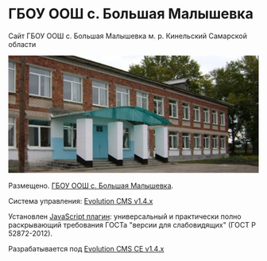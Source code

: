# ГБОУ ООШ с. Большая Малышевка

Сайт ГБОУ ООШ с. Большая Малышевка м. р. Кинельский Самарской области

![ГБОУ ООШ с. Большая Малышевкаа](src/slider.jpg "ГБОУ ООШ с. Большая Малышевка")

Размещено. [ГБОУ ООШ с. Большая Малышевка].

Система управления: [Evolution CMS v1.4.x]

Установлен [JavaScript плагин]: универсальный и практически полно раскрывающий требования ГОСТа "версии для слабовидящих" (ГОСТ Р 52872-2012).

[Evolution CMS v1.4.x]: https://github.com/evolution-cms/evolution/tree/1.4.x
[JavaScript плагин]: https://bvi.isvek.ru/
[ГОСТ Р 52872-2012]: https://bvi.isvek.ru/gost-p-52872-2012/
[ГБОУ ООШ с. Большая Малышевка]: https://bmalysch.minobr63.ru/

Разрабатывается под [Evolution CMS CE v1.4.x](https://github.com/evocms-community/evolution/tree/1.4.x)